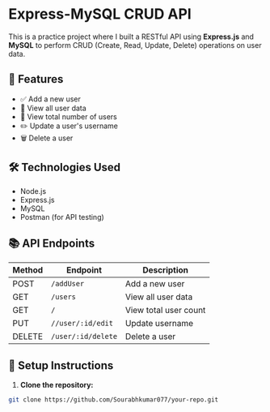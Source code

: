 # Express-MySQL CRUD API

This is a practice project where I built a RESTful API using **Express.js** and **MySQL** to perform CRUD (Create, Read, Update, Delete) operations on user data.

## 🚀 Features
- ✅ Add a new user  
- 📄 View all user data  
- 🔢 View total number of users  
- ✏️ Update a user's username  
- 🗑️ Delete a user  

## 🛠️ Technologies Used
- Node.js
- Express.js
- MySQL
- Postman (for API testing)

## 📚 API Endpoints
| Method | Endpoint         | Description            |
|--------|-----------------|------------------------|
| POST   | `/addUser`      | Add a new user         |
| GET    | `/users`         | View all user data     |
| GET    | `/`              | View total user count  |
| PUT    | `//user/:id/edit`   | Update username        |
| DELETE | `/user/:id/delete`   | Delete a user          |

## 📄 Setup Instructions
1. **Clone the repository:**
```bash
git clone https://github.com/Sourabhkumar077/your-repo.git
